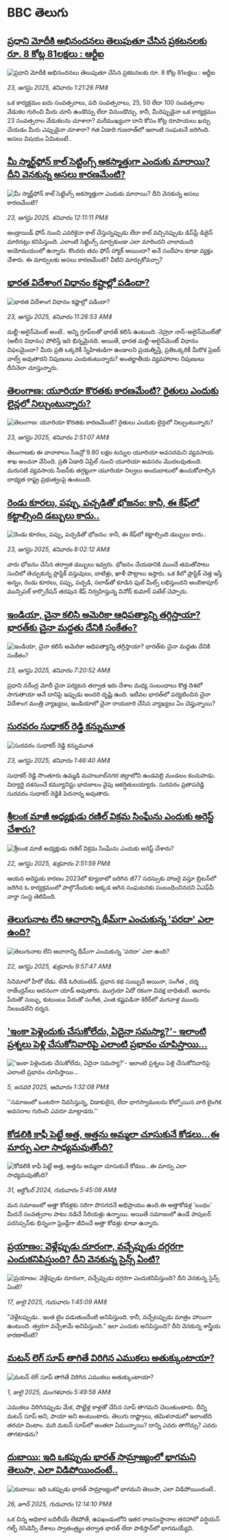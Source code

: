 # BBC తెలుగు## [ప్రధాని మోదీకి అభినందనలు తెలుపుతూ చేసిన ప్రకటనలకు రూ. 8 కోట్ల 81లక్షలు : ఆర్టీఐ](https://www.bbc.com/telugu/articles/c07p2jngmjmo?at_medium=RSS&at_campaign=rss?at_campaign=githubrss)![ప్రధాని మోదీకి అభినందనలు తెలుపుతూ చేసిన ప్రకటనలకు రూ. 8 కోట్ల 81లక్షలు : ఆర్టీఐ](https://ichef.bbci.co.uk/ace/ws/240/cpsprodpb/dcb2/live/ceb43430-800a-11f0-83c9-e1191d1c16a3.jpg)_23, ఆగస్టు 2025, శనివారం 1:21:26 PMకి_ఒక కార్యక్రమం ఐదు సంవత్సరాలు, పది సంవత్సరాలు, 25, 50 లేదా 100 సంవత్సరాల వేడుకల గురించి మీరు చూసి ఉండొచ్చు లేదా వినుండొచ్చు. కానీ, మీరెప్పుడైనా ఒక కార్యక్రమం 23 సంవత్సరాల వేడుకలను చూశారా? మరీముఖ్యంగా దాని కోసం కోట్ల రూపాయలు ఖర్చు చేయడం మీరు ఎప్పుడైనా చూశారా? గత ఏడాది గుజరాత్‌లో ఇలాంటి సంఘటనే జరిగింది. అసలు విషయం ఏమిటంటే..## [మీ స్మార్ట్‌ఫోన్ కాల్ సెట్టింగ్స్ అకస్మాత్తుగా ఎందుకు మారాయి? దీని వెనకున్న అసలు కారణమేంటి? ](https://www.bbc.com/telugu/articles/cj0ypd1y1z3o?at_medium=RSS&at_campaign=rss?at_campaign=githubrss)![మీ స్మార్ట్‌ఫోన్ కాల్ సెట్టింగ్స్ అకస్మాత్తుగా ఎందుకు మారాయి? దీని వెనకున్న అసలు కారణమేంటి? ](https://ichef.bbci.co.uk/ace/ws/240/cpsprodpb/2b6b/live/d0600b40-8011-11f0-83cc-c5da98c419b8.jpg)_23, ఆగస్టు 2025, శనివారం 12:11:11 PMకి_ఆండ్రాయిడ్ ఫోన్ నుంచి ఎవరికైనా కాల్ చేస్తున్నప్పుడు లేదా కాల్ వచ్చినప్పుడు డిస్‌ప్లే డిజైన్ మారినట్లు కనిపిస్తుంది. ఎలాంటి సెట్టింగ్స్‌ మార్చకుండా ఎలా మారిందని చాలామంది అయోమయంలో ఉన్నారు. కొందరు తమ ఫోన్ హ్యాక్ అయిందా? అనే సందేహం కూడా వ్యక్తం చేశారు. ఈ మార్పులకు అసలు కారణమేంటి? వీటిని మార్చుకోవచ్చా?## [భారత విదేశాంగ విధానం కష్టాల్లో పడిందా? ](https://www.bbc.com/telugu/articles/cj0yp21pyj2o?at_medium=RSS&at_campaign=rss?at_campaign=githubrss)![భారత విదేశాంగ విధానం కష్టాల్లో పడిందా? ](https://ichef.bbci.co.uk/ace/ws/240/cpsprodpb/d6e0/live/f6fbb3b0-8013-11f0-9f94-dde3acb1a1b8.jpg)_23, ఆగస్టు 2025, శనివారం 11:26:53 AMకి_మల్టీ-అలైన్‌మెంట్ అంటే.. అన్ని గ్రూప్‌లతో భారత్ కలిసి ఉంటుంది. నెహ్రూ నాన్-అలైన్‌మెంట్‌తో (అలీన విధానం) పోలిస్తే ఇది భిన్నమైనది. 
అయితే, భారత మల్టీ-అలైన్‌మెంట్ విధానం విఫలమైందా? మీరు ప్రతి ఒక్కరికీ స్నేహితుడిగా ఉండాలని ప్రయత్నిస్తే, ప్రతిఒక్కరికీ మీరొక ప్రెజర్ వాల్వ్ అవుతారని నిపుణులు ఎందుకంటున్నారు? అంతర్జాతీయ వ్యవహారాల నిపుణులు దీనినెలా చూస్తున్నారు.## [తెలంగాణ: యూరియా కొరతకు కారణమేంటి? రైతులు ఎందుకు లైన్లలో నిల్చుంటున్నారు?](https://www.bbc.com/telugu/articles/cly6pnp6g40o?at_medium=RSS&at_campaign=rss?at_campaign=githubrss)![తెలంగాణ: యూరియా కొరతకు కారణమేంటి? రైతులు ఎందుకు లైన్లలో నిల్చుంటున్నారు?](https://ichef.bbci.co.uk/ace/ws/240/cpsprodpb/7115/live/aae0ee40-7f7e-11f0-83cc-c5da98c419b8.jpg)_23, ఆగస్టు 2025, శనివారం 2:51:07 AMకి_తెలంగాణకు ఈ వానాకాలం సీజన్లో 9.80 లక్షల టన్నుల యూరియా అవసరమని వ్యవసాయ శాఖ అంచనా వేసింది.
ప్రతి ఏడాది ఏప్రిల్ నుంచి యూరియా అవసరం మొదలవుతుంది. మరుసటి వ్యవసాయ సీజన్‌కు తగ్గట్టుగా యూరియా నిల్వలు అందుబాటులో ఉంచుకోవాల్సిన బాధ్యత రాష్ట్ర ప్రభుత్వంపై ఉంటుంది.## [రెండు కూరలు, పప్పు, పచ్చడితో భోజనం: కానీ, ఈ కేఫ్‌లో కట్టాల్సింది డబ్బులు కాదు..](https://www.bbc.com/telugu/articles/c2en2kveym1o?at_medium=RSS&at_campaign=rss?at_campaign=githubrss)![రెండు కూరలు, పప్పు, పచ్చడితో భోజనం: కానీ, ఈ కేఫ్‌లో కట్టాల్సింది డబ్బులు కాదు..](https://ichef.bbci.co.uk/ace/ws/240/cpsprodpb/7c92/live/1d6d8280-7f51-11f0-a34f-318be3fb0481.jpg)_23, ఆగస్టు 2025, శనివారం 8:02:12 AMకి_వారు భోజనం చేసిన తర్వాత డబ్బులు ఇవ్వరు. భోజనం చేయడానికి ముందే తమతోపాటు సంచిలో తెచ్చుకున్న ప్లాస్టిక్ వస్తువులు, బాటిళ్లు, ఖాళీ పొట్లాలు ఇస్తారు. 
ఒక కిలో ప్లాస్టిక్ చెత్త ఇస్తే  అన్నం, రెండు కూరలు, పప్పు, పచ్చడి, సలాడ్‌తో కూడిన ఫుల్ మీల్స్ లభిస్తుందని అంబికాపూర్ మున్సిపల్  కార్పొరేషన్ తరపున కేఫ్‌ నిర్వహిస్తున్న వినోద్ కుమార్ పటేల్ చెప్పారు.## [ఇండియా, చైనా కలిసి అమెరికా ఆధిపత్యాన్ని తగ్గిస్తాయా? భారత్‌కు చైనా మద్దతు దేనికి సంకేతం?](https://www.bbc.com/telugu/articles/c98lr6d6q4eo?at_medium=RSS&at_campaign=rss?at_campaign=githubrss)![ఇండియా, చైనా కలిసి అమెరికా ఆధిపత్యాన్ని తగ్గిస్తాయా? భారత్‌కు చైనా మద్దతు దేనికి సంకేతం?](https://ichef.bbci.co.uk/ace/ws/240/cpsprodpb/f8bd/live/b7f11820-7fe3-11f0-a94c-531deedf52b6.jpg)_23, ఆగస్టు 2025, శనివారం 7:20:52 AMకి_ప్రధాని నరేంద్ర మోదీ చైనా పర్యటన తర్వాత ఇరు దేశాల మధ్య సంబంధాలు కొత్త దిశలో సాగుతాయా అనే దానిపై ఇప్పుడు అందరి దృష్టి ఉంది. ఇటీవల భారత్‌లో పర్యటించిన చైనా విదేశాంగ మంత్రి వ్యాఖ్యలు, ఇండియాలో చైనా రాయబారి చేసిన వ్యాఖ్యలు ఏం చెప్తున్నాయి?## [సురవరం సుధాకర్ రెడ్డి కన్నుమూత](https://www.bbc.com/telugu/articles/c627x7gveylo?at_medium=RSS&at_campaign=rss?at_campaign=githubrss)![సురవరం సుధాకర్ రెడ్డి కన్నుమూత](https://ichef.bbci.co.uk/ace/ws/240/cpsprodpb/01b8/live/50b9eb30-7fc2-11f0-8b38-b53738b7fa2b.jpg)_23, ఆగస్టు 2025, శనివారం 1:46:40 AMకి_సుధాకర్ రెడ్డి సొంతూరు ఉమ్మడి మహబూబ్‌నగర జిల్లాలోని ఉండవల్లి మండలం కంచుపాడు. విద్యార్థి దశనుంచే కమ్యూనిస్టు భావజాలం వైపు ఆకర్షితులయ్యారు. సురవరం ప్రతాపరెడ్డి సురవరం సుధాకర్ రెడ్డికి పెదనాన్న అవుతారు.## [శ్రీలంక మాజీ అధ్యక్షుడు రణిల్ విక్రమ సింఘే‌ను ఎందుకు అరెస్ట్ చేశారు?](https://www.bbc.com/telugu/articles/ce83p9elz1po?at_medium=RSS&at_campaign=rss?at_campaign=githubrss)![శ్రీలంక మాజీ అధ్యక్షుడు రణిల్ విక్రమ సింఘే‌ను ఎందుకు అరెస్ట్ చేశారు?](https://ichef.bbci.co.uk/ace/standard/240/cpsprodpb/4c9f/live/84da9810-7f68-11f0-a34f-318be3fb0481.jpg)_22, ఆగస్టు 2025, శుక్రవారం 2:51:59 PMకి_ఆయన అరెస్టుకు కారణం 2023లో క్యూబాలో జరిగిన జీ77 సదస్సుకు హాజరై వస్తూ బ్రిటన్‌లో జరిగిన ఓ కార్యక్రమంలో పాల్గొనేందుకు అక్కడ ఆగిన సంఘటనకు సంబంధించినదని ఏఎఫ్‌పీ వార్తా సంస్థ తెలిపింది.## [తెలుగునాట లేని ఆచారాన్ని థీమ్‌గా ఎంచుకున్న 'పరదా' ఎలా ఉంది?](https://www.bbc.com/telugu/articles/cwy3dy2yr20o?at_medium=RSS&at_campaign=rss?at_campaign=githubrss)![తెలుగునాట లేని ఆచారాన్ని థీమ్‌గా ఎంచుకున్న 'పరదా' ఎలా ఉంది?](https://ichef.bbci.co.uk/ace/ws/240/cpsprodpb/286c/live/0347eea0-7f37-11f0-b7ed-0b17109072b5.jpg)_22, ఆగస్టు 2025, శుక్రవారం 9:57:47 AMకి_సినిమాలో హీరో లేడు. లేడీ ఓరియంటెడ్. ప్ర‌ధాన క‌థ సుబ్బుదే అయినా, సంగీత , ద‌ర్శ రాజేంద్ర‌న్‌లు అద‌నంగా యాడ్ అవుతారు. ముగ్గురూ ఏదో ర‌కంగా వివ‌క్ష బాధితులే. ఆచారం పేరుతో సుబ్బు, కుటుంబం పేరుతో సంగీత‌, ఎంత క‌ష్ట‌ప‌డినా కెరీర్‌లో మ‌గ‌వాళ్ల ముందు నిల‌బ‌డ‌లేని ద‌ర్శ‌న‌.## ['ఇంకా పెళ్లెందుకు చేసుకోలేదు, ఏదైనా సమస్యా?'- ఇలాంటి ప్రశ్నలు పెళ్లి చేసుకోనివారిపై ఎలాంటి ప్రభావం చూపిస్తాయి... ](https://www.bbc.com/telugu/articles/cgq1w3lz7yyo?at_medium=RSS&at_campaign=rss?at_campaign=githubrss)!['ఇంకా పెళ్లెందుకు చేసుకోలేదు, ఏదైనా సమస్యా?'- ఇలాంటి ప్రశ్నలు పెళ్లి చేసుకోనివారిపై ఎలాంటి ప్రభావం చూపిస్తాయి... ](https://ichef.bbci.co.uk/ace/ws/240/cpsprodpb/f6de/live/72c94a60-cb3e-11ef-87df-d575b9a434a4.jpg)_5, జనవరి 2025, ఆదివారం 1:32:08 PMకి_''సమాజంలో ఒంటరిగా నివసిస్తున్న, విడాకులైన, లేదా భాగస్వాములను కోల్పోయిన వారి లైంగిక అవసరాల గురించి ఎవరూ మాట్లాడరు.''## [కోడలికి కాఫీ పెట్టే అత్త, అత్తను అమ్మలా చూసుకునే కోడలు...ఈ మార్పు ఎలా సాధ్యమవుతోంది?](https://www.bbc.com/telugu/articles/c1l41zl8el2o?at_medium=RSS&at_campaign=rss?at_campaign=githubrss)![కోడలికి కాఫీ పెట్టే అత్త, అత్తను అమ్మలా చూసుకునే కోడలు...ఈ మార్పు ఎలా సాధ్యమవుతోంది?](https://ichef.bbci.co.uk/ace/ws/240/cpsprodpb/2b61/live/9176a6d0-8b0e-11ef-a81b-b1eda9741da3.jpg)_31, అక్టోబర్ 2024, గురువారం 5:45:08 AMకి_మన సమాజంలో అత్తా కోడళ్లకు సరిగా పొసగదనే అభిప్రాయం ఉంది.ఈ అత్తాకోడళ్ల ‘బంధం’ మీదనే సంవత్సరాల పాటు నడిచే సీరియళ్లు ఉన్నాయి. అయితే సమాజంలో ఉండే పాపులర్ పరసెప్సన్‌కు భిన్నంగా ఫ్రెండ్లీగా జీవించే అత్తా కోడళ్లు కూడా ఉన్నారు.## [ప్రయాణం: వెళ్లేప్పుడు దూరంగా, వచ్చేప్పుడు దగ్గరగా ఎందుకనిపిస్తుంది? దీని వెనకున్న సైన్స్ ఏంటి?](https://www.bbc.com/telugu/articles/c0l4y727n1jo?at_medium=RSS&at_campaign=rss?at_campaign=githubrss)![ప్రయాణం: వెళ్లేప్పుడు దూరంగా, వచ్చేప్పుడు దగ్గరగా ఎందుకనిపిస్తుంది? దీని వెనకున్న సైన్స్ ఏంటి?](https://ichef.bbci.co.uk/ace/ws/240/cpsprodpb/054c/live/6957c010-62b0-11f0-8e78-11023c48a856.png)_17, జులై 2025, గురువారం 1:45:09 AMకి_"వెళ్లేటప్పుడు.. ఇంత టైం పడుతుందేంటి అనిపిస్తుంది. కానీ, వచ్చేటప్పుడు మాత్రం హాయిగా ఉంటుంది. త్వరగా వచ్చేశామే అనిపిస్తుంది." ఇలా ఎందుకు అనిపిస్తుంది? దీని వెనకున్న శాస్త్రీయ కారణాలేంటి?## [మటన్ లెగ్ సూప్ తాగితే విరిగిన ఎముకలు అతుక్కుంటాయా?](https://www.bbc.com/telugu/articles/c0l4g92j8kzo?at_medium=RSS&at_campaign=rss?at_campaign=githubrss)![మటన్ లెగ్ సూప్ తాగితే విరిగిన ఎముకలు అతుక్కుంటాయా?](https://ichef.bbci.co.uk/ace/ws/240/cpsprodpb/b31e/live/cce532c0-6d41-11f0-9462-bb509dc78127.jpg)_1, జులై 2025, మంగళవారం 5:49:58 AMకి_ఎముకలు విరిగినప్పుడు మేక, పొట్టేళ్ల కాళ్లతో చేసిన సూప్ తాగమని చెబుతుంటారు. దీన్ని మటన్ సూప్ అని, పాయా అని అంటుంటారు. తెలుగు రాష్ట్రాలు, తమిళనాడులో ఇలాంటిది తరచూ వింటాం. మరి మటన్ సూప్‌లో అంతలా ఏమున్నాయి? దాన్ని ఎవరు తాగొచ్చు? ఎవరు తాగకూడదు?## [దుబాయి: ఇది ఒకప్పుడు భారత్ సామ్రాజ్యంలో భాగమని తెలుసా, ఎలా విడిపోయిందంటే..](https://www.bbc.com/telugu/articles/ce83x3rekyyo?at_medium=RSS&at_campaign=rss?at_campaign=githubrss)![దుబాయి: ఇది ఒకప్పుడు భారత్ సామ్రాజ్యంలో భాగమని తెలుసా, ఎలా విడిపోయిందంటే..](https://ichef.bbci.co.uk/ace/ws/240/cpsprodpb/89c1/live/fbe80b80-5282-11f0-809e-059b7ea85131.jpg)_26, జూన్ 2025, గురువారం 12:14:10 PMకి_ఒక చిన్న అధికార బదిలీయే లేకపోతే, ఉపఖండంలోని ఇతర రాజసంస్థానాల తరహాలో  పర్షియన్ గల్ఫ్ రెసిడెన్సీ దేశాలు స్వాతంత్ర్యం తర్వాత భారత్ లేదా పాకిస్తాన్‌లో భాగమయ్యేవి.